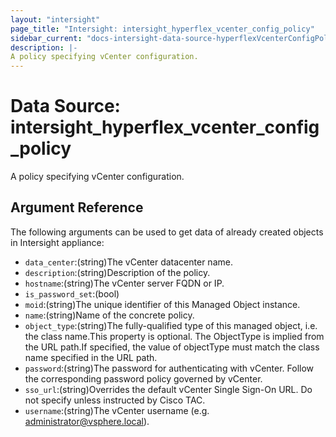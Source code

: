 ```yaml
---
layout: "intersight"
page_title: "Intersight: intersight_hyperflex_vcenter_config_policy"
sidebar_current: "docs-intersight-data-source-hyperflexVcenterConfigPolicy"
description: |-
A policy specifying vCenter configuration.
---
```


# Data Source: intersight_hyperflex_vcenter_config_policy
A policy specifying vCenter configuration.
## Argument Reference
The following arguments can be used to get data of already created objects in Intersight appliance:
* `data_center`:(string)The vCenter datacenter name.
* `description`:(string)Description of the policy.
* `hostname`:(string)The vCenter server FQDN or IP.
* `is_password_set`:(bool)
* `moid`:(string)The unique identifier of this Managed Object instance.
* `name`:(string)Name of the concrete policy.
* `object_type`:(string)The fully-qualified type of this managed object, i.e. the class name.This property is optional. The ObjectType is implied from the URL path.If specified, the value of objectType must match the class name specified in the URL path.
* `password`:(string)The password for authenticating with vCenter. Follow the corresponding password policy governed by vCenter.
* `sso_url`:(string)Overrides the default vCenter Single Sign-On URL. Do not specify unless instructed by Cisco TAC.
* `username`:(string)The vCenter username (e.g. administrator@vsphere.local).

